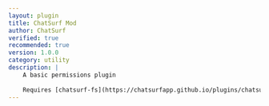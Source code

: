 ```yaml
---
layout: plugin
title: ChatSurf Mod
author: ChatSurf
verified: true
recommended: true
version: 1.0.0
category: utility
description: |
    A basic permissions plugin
    
    Requires [chatsurf-fs](https://chatsurfapp.github.io/plugins/chatsurf-fs)
---
```

